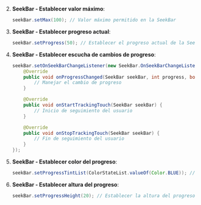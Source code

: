 2. **SeekBar - Establecer valor máximo**:

   ```java
   seekBar.setMax(100); // Valor máximo permitido en la SeekBar
   ```

3. **SeekBar - Establecer progreso actual**:

   ```java
   seekBar.setProgress(50); // Establecer el progreso actual de la SeekBar
   ```

4. **SeekBar - Establecer escucha de cambios de progreso**:

   ```java
   seekBar.setOnSeekBarChangeListener(new SeekBar.OnSeekBarChangeListener() {
       @Override
       public void onProgressChanged(SeekBar seekBar, int progress, boolean fromUser) {
           // Manejar el cambio de progreso
       }

       @Override
       public void onStartTrackingTouch(SeekBar seekBar) {
           // Inicio de seguimiento del usuario
       }

       @Override
       public void onStopTrackingTouch(SeekBar seekBar) {
           // Fin de seguimiento del usuario
       }
   });
   ```

5. **SeekBar - Establecer color del progreso**:

   ```java
   seekBar.setProgressTintList(ColorStateList.valueOf(Color.BLUE)); // Establecer el color del progreso de la SeekBar
   ```

6. **SeekBar - Establecer altura del progreso**:

   ```java
   seekBar.setProgressHeight(20); // Establecer la altura del progreso de la SeekBar en píxeles
   ```
